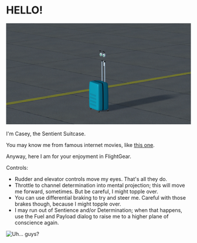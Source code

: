 # HELLO!

![Casey](https://raw.githubusercontent.com/tdammers/suitcase/master/splash/splash3.jpg)

I'm Casey, the Sentient Suitcase.

You may know me from famous internet movies, like [this one](https://i.imgur.com/JvkRXqE.mp4).

Anyway, here I am for your enjoyment in FlightGear.

Controls:

- Rudder and elevator controls move my eyes. That's all they do.
- Throttle to channel determination into mental projection; this will move me
  forward, sometimes. But be careful, I might topple over.
- You can use differential braking to try and steer me. Careful with those
  brakes though, because I might topple over.
- I may run out of Sentience and/or Determination; when that happens, use the
  Fuel and Payload dialog to raise me to a higher plane of conscience again.

![Uh... guys?](https://cdn.discordapp.com/attachments/409733250861498368/919008935783051265/FB_IMG_1639179144735.jpg)
